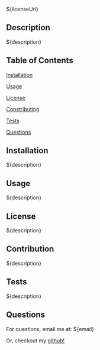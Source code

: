 ${licenseUrl}

## Description             

${description}


## Table of Contents 

[Installation](#Installation)

[Usage](#usage)

[License](#License)

[Constributing](#Constributing)

[Tests](#Tests)

[Questions](#Questions)


## Installation

${description}


## Usage

${description}


## License 

${description}


## Contribution 

${description}


## Tests

${description}


## Questions

For questions, email me at: ${email}

Or, checkout my [github!](github.com/${username})